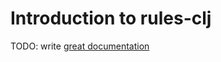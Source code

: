 # Introduction to rules-clj

TODO: write [great documentation](http://jacobian.org/writing/what-to-write/)
